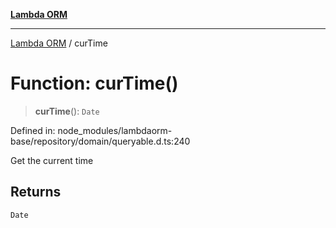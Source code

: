 [**Lambda ORM**](../README.md)

***

[Lambda ORM](../README.md) / curTime

# Function: curTime()

> **curTime**(): `Date`

Defined in: node\_modules/lambdaorm-base/repository/domain/queryable.d.ts:240

Get the current time

## Returns

`Date`

